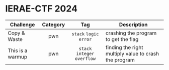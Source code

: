 # IERAE-CTF 2024

| Challenge | Category | Tag | Description | 
| --- | :---: | :---: | --- |
| Copy & Waste | pwn | `stack` `logic error` | crashing the program to get the flag |
| This is a warmup | pwn | `stack` `integer overflow` | finding the right multiply value to crash the program |